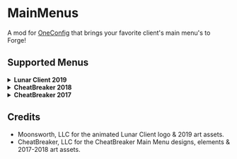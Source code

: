 # MainMenus
A mod for [OneConfig](https://github.com/Polyfrost/OneConfig) that brings your favorite client's main menu's to Forge!

## Supported Menus
<details>
  <summary><strong>Lunar Client 2019</strong></summary>

![2023-02-04_20 15 40](https://user-images.githubusercontent.com/96212795/216796584-a3b38fe7-8422-43b7-8f93-e27347adb513.png)
</details>

<details>
  <summary><strong>CheatBreaker 2018</strong></summary>

![2023-02-04_20 16 09](https://user-images.githubusercontent.com/96212795/216796635-c9efd8f0-be6e-412e-ab97-e4149ba6cead.png)

</details>

<details>
  <summary><strong>CheatBreaker 2017</strong></summary>

![2023-02-04_20 15 59](https://user-images.githubusercontent.com/96212795/216796615-82d1daa0-eba1-41be-a2f5-f687ce087df8.png)

</details>

## Credits
- Moonsworth, LLC for the animated Lunar Client logo & 2019 art assets.
- CheatBreaker, LLC for the CheatBreaker Main Menu designs, elements & 2017-2018 art assets.